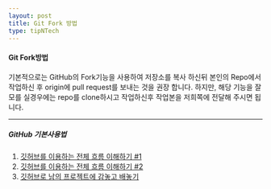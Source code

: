 ```yaml
---
layout: post
title: Git Fork 방법
type: tipNTech
---
```


#### Git Fork방법  

기본적으로는 GitHub의 Fork기능을 사용하여 저장소를 복사 하신뒤 본인의 Repo에서 작업하신 후 origin에 pull request를 보내는 것을 권장 합니다. 하지만, 해당 기능을 잘모를 실경우에는 repo를 clone하시고 작업하신후 작업본을 저희쪽에 전달해 주시면 됩니다.  

---

##### GitHub 기본사용법  
1. [깃허브를 이용하는 전체 흐름 이해하기 #1](http://blog.outsider.ne.kr/865)  
2. [깃허브를 이용하는 전체 흐름 이해하기 #2](http://blog.outsider.ne.kr/866)  
3. [깃허브로 남의 프로젝트에 감놓고 배놓기](http://dogfeet.github.io/articles/2012/how-to-github.html)  